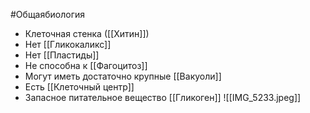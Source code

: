 #Общаябиология 
- Клеточная стенка ([[Хитин]])
- Нет [[Гликокаликс]]
- Нет [[Пластиды]]
- Не способна к [[Фагоцитоз]]
- Могут иметь достаточно крупные [[Вакуоли]]
- Есть [[Клеточный центр]] 
- Запасное питательное вещество [[Гликоген]]
![[IMG_5233.jpeg]]